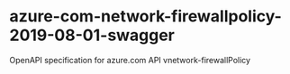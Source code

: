 # azure-com-network-firewallpolicy-2019-08-01-swagger
OpenAPI specification for azure.com API vnetwork-firewallPolicy
